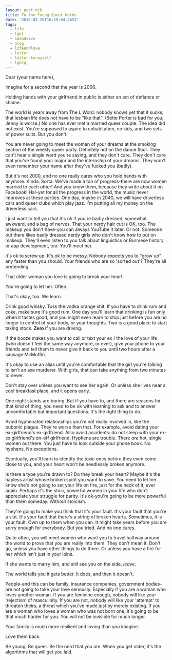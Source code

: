 ```yaml
---
layout: post.njk
title: To the Young Queer Nerds
date: '2015-02-26T16:59:04.465Z'
tags:
  - life
  - lgbt
  - badadvice
  - blog
  - lifeandlove
  - letter
  - letter-to-myself
  - lgbtq 
---
```


Dear (your name here),

Imagine for a second that the year is 2000.

Holding hands with your girlfriend in public is either an act of defiance or shame.

The world is years away from The L Word: nobody knows yet that it sucks, that lesbian life does not have to be "like that". (Bette Porter is bad for you; Jenny is worse.) No one has ever met a married queer couple. The idea did not exist. You're supposed to aspire to cohabitation, no kids, and two sets of power suits. But you don't.

You are never going to meet the woman of your dreams at the smoking section of the weekly queer party. Definitely not on the dance floor. They can't hear a single word you're saying, and they don't care. They don't care that you've found your major and the internship of your dreams. They won't even remember your name after they've fucked you (badly).

But it's not 2000, and no one really cares who you hold hands with anymore. Kinda. Sorta. We've made a ton of progress-there are now women married to each other! And you know them, because they write about it on Facebook! Ha!-yet for all the progress in the world, the music never improves at these parties. One day, maybe in 2040, we will have driverless cars and queer clubs which play jazz. I'm putting all my money on the driverless cars.

I just want to tell you that it's ok if you're badly dressed, somewhat awkward, and a bag of nerves. That your nerdy hair cut is OK, too. The makeup you don't have-you can always YouTube it later. Or not. Someone out there likes badly dressed nerdy girls who don't know how to put on makeup. They'll even listen to you talk about linguistics or Burmese history or app development, too. You'll meet her.

It's ok to screw up. It's ok to be messy. Nobody expects you to "grow up" any faster than you should. Your friends who are so 'sorted out'? They're all pretending.

That older woman you love is going to break your heart.

You're going to let her. Often.

That's okay, too. We learn.

Drink good whisky. Toss the vodka orange shit. If you have to drink rum and coke, make sure it's good rum. One day you'll learn that drinking is fun only when it tastes good, and you might even learn to stop just before you are no longer in control of your body, or your thoughts. Two is a good place to start taking stock. **Zero** if you are driving.

If the booze makes you want to call or text your ex / the love of your life (who doesn't feel the same way anymore, or ever), give your phone to your friends and tell them to never give it back to you until two hours after a sausage McMuffin.

It's okay to use an alias until you're comfortable that the girl you're talking to isn't an axe murderer. With girls, that can take anything from two minutes to never.

Don't stay over unless you want to see her again. Or unless she lives near a cool breakfast place, and it opens early.

One night stands are boring. But if you have to, and there are seasons for that kind of thing, you need to be ok with learning to ask and to answer uncomfortable but important questions. It's the right thing to do.

Avoid hyphenated relationships you're not really involved in, like the bubonic plague. They're worse than that. For example, avoid dating your ex-girlfriend's ex-girlfriend. Also avoid accidents: do not sleep with your ex-ex girlfriend's on-off girlfriend. Hyphens are trouble. There _are_ hot, single women out there. You just have to look outside your phone book. No hyphens. No exceptions.

Eventually, you'll learn to identify the toxic ones before they even come close to you, and your heart won't be needlessly broken anymore.

Is there a type you're drawn to? Do they break your heart? Maybe it's the hapless artist whose broken spirit you want to save. You need to let her know she's not going to set your life on fire, just for the heck of it, ever again. Perhaps it's the stoic, powerful women in your life who don't appreciate your struggle for parity. It's ok-you're going to be more powerful than them someday. Without stoicism.

They're going to make you think that it's your fault. It's your fault that you're a slut. It's your fault that there's a string of broken hearts. Sometimes, it is your fault. Own up to them when you can. It might take years before you are sorry enough for everybody. But you tried. And no one cares.

Quite often, you will meet women who want you to travel halfway around the world to prove that you are really into them. They don't mean it. Don't go, unless you have other things to do there. Or unless you have a fire for her which isn't just in your loins.

If she wants to marry him, and still see you on the side, _leave_.

The world tells you it gets better. It does, and then it doesn't.

People-and this can be family, insurance companies, government bodies-are not going to take your love seriously. Especially if you are a woman who loves another woman. If you are feminine enough, nobody will like your 'rejection' of masculinity. If you are not, nobody will like your 'attempt' to threaten theirs, a threat which you've made just by merely existing. If you are a woman who loves a woman who was not born one, it's going to be that much harder for you. You will not be invisible for much longer.

Your family is much more resilient and loving than you imagine.

Love them back.

Be young. Be queer. Be the nerd that you are. When you get older, it's the algorithms that will get you laid.
